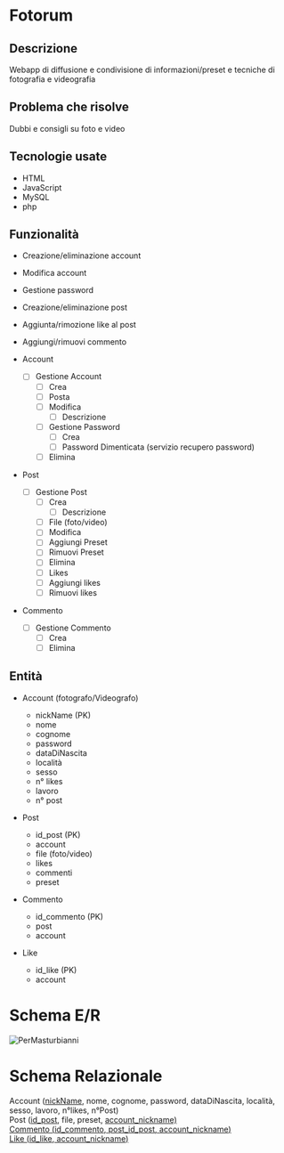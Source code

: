 # Fotorum
## Descrizione
Webapp di diffusione e condivisione di informazioni/preset e tecniche di fotografia e videografia <br>
## Problema che risolve 
Dubbi e consigli su foto e video
## Tecnologie usate
* HTML
* JavaScript
* MySQL
* php
  
## Funzionalità 
* Creazione/eliminazione account
* Modifica account
* Gestione password
* Creazione/eliminazione post
* Aggiunta/rimozione like al post
* Aggiungi/rimuovi commento

* Account
    - [ ] Gestione Account
        - [ ] Crea
        - [ ] Posta
        - [ ] Modifica
            - [ ] Descrizione
        - [ ] Gestione Password
            - [ ] Crea
            - [ ] Password Dimenticata (servizio recupero password)
        - [ ] Elimina
* Post
    - [ ] Gestione Post
        - [ ] Crea
            - [ ] Descrizione
        - [ ] File (foto/video)
        - [ ] Modifica
        - [ ] Aggiungi Preset
        - [ ] Rimuovi Preset
        - [ ] Elimina
        - [ ] Likes
        - [ ] Aggiungi likes
        - [ ] Rimuovi likes
* Commento
    - [ ] Gestione Commento
        - [ ] Crea
        - [ ] Elimina

## Entità
* Account (fotografo/Videografo)
    * nickName (PK)
    * nome
    * cognome 
    * password
    * dataDiNascita
    * località
    * sesso 
    * n° likes
    * lavoro
    * n° post
 
* Post
    * id_post (PK)
    * account
    * file (foto/video)
    * likes
    * commenti
    * preset 

* Commento
    * id_commento (PK)
    * post
    * account

* Like
    * id_like (PK)
    * account

# Schema E/R
![PerMasturbianni](https://github.com/VolpiSte/ProgQuinta/assets/101709267/b2eb8cbe-e316-4c6d-a6e2-cc361534efea)

# Schema Relazionale
Account (<ins>nickName</ins>, nome, cognome, password, dataDiNascita, località, sesso, lavoro, n°likes, n°Post) <br>
Post (<ins>id_post</ins>, file, preset, <u>account_nickname</ins>) <br>
Commento (<ins>id_commento</ins>, <ins>post_id_post</ins>, <ins>account_nickname</ins>) <br>
Like (<ins>id_like</ins>, <ins>account_nickname</ins>) <br>

# 
